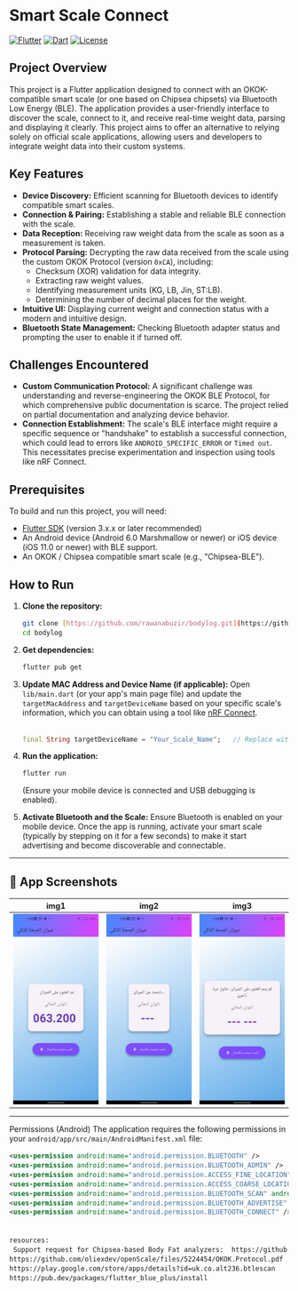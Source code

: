# Smart Scale Connect

[![Flutter](https://img.shields.io/badge/Made%20with-Flutter-blue.svg)](https://flutter.dev/)
[![Dart](https://img.shields.io/badge/Language-Dart-0175C2.svg)](https://dart.dev/)
[![License](https://img.shields.io/badge/License-MIT-green.svg)](LICENSE)

## Project Overview

This project is a Flutter application designed to connect with an OKOK-compatible smart scale (or one based on Chipsea chipsets) via Bluetooth Low Energy (BLE). The application provides a user-friendly interface to discover the scale, connect to it, and receive real-time weight data, parsing and displaying it clearly. This project aims to offer an alternative to relying solely on official scale applications, allowing users and developers to integrate weight data into their custom systems.

## Key Features

* **Device Discovery:** Efficient scanning for Bluetooth devices to identify compatible smart scales.
* **Connection & Pairing:** Establishing a stable and reliable BLE connection with the scale.
* **Data Reception:** Receiving raw weight data from the scale as soon as a measurement is taken.
* **Protocol Parsing:** Decrypting the raw data received from the scale using the custom OKOK Protocol (version `0xCA`), including:
    * Checksum (XOR) validation for data integrity.
    * Extracting raw weight values.
    * Identifying measurement units (KG, LB, Jin, ST:LB).
    * Determining the number of decimal places for the weight.
* **Intuitive UI:** Displaying current weight and connection status with a modern and intuitive design.
* **Bluetooth State Management:** Checking Bluetooth adapter status and prompting the user to enable it if turned off.

## Challenges Encountered

* **Custom Communication Protocol:** A significant challenge was understanding and reverse-engineering the OKOK BLE Protocol, for which comprehensive public documentation is scarce. The project relied on partial documentation and analyzing device behavior.
* **Connection Establishment:** The scale's BLE interface might require a specific sequence or "handshake" to establish a successful connection, which could lead to errors like `ANDROID_SPECIFIC_ERROR` or `Timed out`. This necessitates precise experimentation and inspection using tools like nRF Connect.

## Prerequisites

To build and run this project, you will need:

* [Flutter SDK](https://flutter.dev/docs/get-started/install) (version 3.x.x or later recommended)
* An Android device (Android 6.0 Marshmallow or newer) or iOS device (iOS 11.0 or newer) with BLE support.
* An OKOK / Chipsea compatible smart scale (e.g., "Chipsea-BLE").

## How to Run

1.  **Clone the repository:**
    ```bash
    git clone [https://github.com/rawanabuzir/bodylog.git](https://github.com/rawanabuzir/bodylog.git)
    cd bodylog
    ```

2.  **Get dependencies:**
    ```bash
    flutter pub get
    ```

3.  **Update MAC Address and Device Name (if applicable):**
    Open `lib/main.dart` (or your app's main page file) and update the `targetMacAddress` and `targetDeviceName` based on your specific scale's information, which you can obtain using a tool like [nRF Connect](https://www.nordicsemi.com/Products/Software-and-Tools/nRF-Connect-for-Mobile).

    ```dart

    final String targetDeviceName = "Your_Scale_Name";   // Replace with your scale's actual advertising name (e.g., Chipsea-BLE)
    ```

4.  **Run the application:**
    ```bash
    flutter run
    ```
    (Ensure your mobile device is connected and USB debugging is enabled).

5.  **Activate Bluetooth and the Scale:**
    Ensure Bluetooth is enabled on your mobile device. Once the app is running, activate your smart scale (typically by stepping on it for a few seconds) to make it start advertising and become discoverable and connectable.
----
## 📸 App Screenshots

| img1 | img2 | img3 |
|--------------|----------------------------|------------|
| ![Scan](assets/images/img1.jpeg) | ![Connected](assets/images/img2.jpeg) | ![UI](assets/images/img3.jpeg) |

-----

Permissions (Android) 
The application requires the following permissions in your `android/app/src/main/AndroidManifest.xml` file:
```xml
<uses-permission android:name="android.permission.BLUETOOTH" />
<uses-permission android:name="android.permission.BLUETOOTH_ADMIN" />
<uses-permission android:name="android.permission.ACCESS_FINE_LOCATION" />
<uses-permission android:name="android.permission.ACCESS_COARSE_LOCATION" />
<uses-permission android:name="android.permission.BLUETOOTH_SCAN" android:usesPermissionFlags="neverForLocation" />
<uses-permission android:name="android.permission.BLUETOOTH_ADVERTISE" />
<uses-permission android:name="android.permission.BLUETOOTH_CONNECT" />


resources:
 Support request for Chipsea-based Body Fat analyzers:  https://github.com/oliexdev/openScale/issues/496
https://github.com/oliexdev/openScale/files/5224454/OKOK.Protocol.pdf
https://play.google.com/store/apps/details?id=uk.co.alt236.btlescan
https://pub.dev/packages/flutter_blue_plus/install


